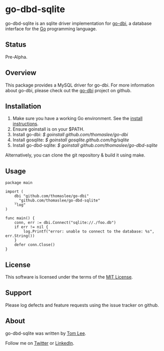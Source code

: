 # go-dbd-sqlite

go-dbd-sqlite is an sqlite driver implementation for
[go-dbi](http://github.com/thomaslee/go-dbi), a database interface for the
[Go](http://golang.org) programming language.

## Status

Pre-Alpha.

## Overview

This package provides a MySQL driver for go-dbi. For more information about
go-dbi, please check out the [go-dbi](http://github.com) project on github.

## Installation

1. Make sure you have a working Go environment. See the
[install instructions](http://golang.org/doc/install.html).
2. Ensure goinstall is on your $PATH.
3. Install go-dbi: *$ goinstall github.com/thomaslee/go-dbi*
4. Install gosqlite: *$ goinstall gosqlite.github.com/hg/sqlite*
5. Install go-dbd-sqlite: *$ goinstall github.com/thomaslee/go-dbd-sqlite*

Alternatively, you can clone the git repository & build it using make.

## Usage

    package main

    import (
        dbi "github.com/thomaslee/go-dbi"
        _ "github.com/thomaslee/go-dbd-sqlite"
        "log"
    )

    func main() {
        conn, err := dbi.Connect("sqlite://./foo.db")
        if err != nil {
            log.Printf("error: unable to connect to the database: %s", err.String())
        }
        defer conn.Close()
    }

## License

This software is licensed under the terms of the [MIT License](http://en.wikipedia.org/wiki/MIT_License).

## Support

Please log defects and feature requests using the issue tracker on github.

## About

go-dbd-sqlite was written by [Tom Lee](http://tomlee.co).

Follow me on [Twitter](http://www.twitter.com/tglee) or
[LinkedIn](http://au.linkedin.com/pub/thomas-lee/2/386/629).

